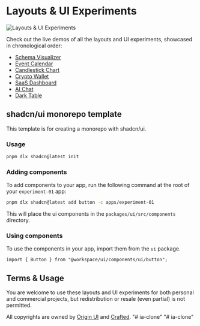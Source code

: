 # Layouts & UI Experiments

![Layouts & UI Experiments](https://github.com/user-attachments/assets/81590804-81d5-47e0-a43b-701abab66a75)

Check out the live demos of all the layouts and UI experiments, showcased in chronological order:

- [Schema Visualizer](https://crafted.is/exp7)
- [Event Calendar](https://crafted.is/exp6)
- [Candlestick Chart](https://crafted.is/exp5)
- [Crypto Wallet](https://crafted.is/exp4)
- [SaaS Dashboard](https://crafted.is/exp3)
- [AI Chat](https://crafted.is/exp2)
- [Dark Table](https://crafted.is/exp1)

## shadcn/ui monorepo template

This template is for creating a monorepo with shadcn/ui.

### Usage

```bash
pnpm dlx shadcn@latest init
```

### Adding components

To add components to your app, run the following command at the root of your `experiment-01` app:

```bash
pnpm dlx shadcn@latest add button -c apps/experiment-01
```

This will place the ui components in the `packages/ui/src/components` directory.

### Using components

To use the components in your app, import them from the `ui` package.

```tsx
import { Button } from "@workspace/ui/components/ui/button";
```

## Terms & Usage

You are welcome to use these layouts and UI experiments for both personal and commercial projects, but redistribution or resale (even partial) is not permitted.

All copyrights are owned by [Origin UI](https://originui.com) and [Crafted](https://crafted.is).
"# ia-clone" 
"# ia-clone" 
